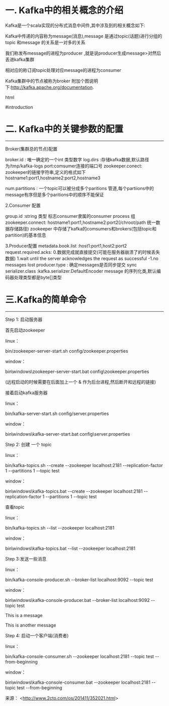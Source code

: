 # 一. Kafka中的相关概念的介绍

Kafka是一个scala实现的分布式消息中间件,其中涉及到的相关概念如下:

Kafka中传递的内容称为message(消息),message 是通过topic(话题)进行分组的 topic 和message 的关系是一对多的关系

我们称发布message的进程为producer ,就是说producer生成<topic->message>对然后 丢进kafka集群

相对应的称订阅topic处理对应message的进程为consumer

Kafka集群中的节点被称为broker 附加个图说明下:http://kafka.apache.org/documentation.

html

\#introduction

# 二. Kafka中的关键参数的配置

------

Broker(集群总的节点)配置

broker.id : 唯一确定的一个int 类型数字 log.dirs :存储kafka数据,默认路径 为/tmp/kafka-logs port:comsumer连接的端口号 zookeeper.conect: zookeeper的链接字符串,定义的格式如下 hostname1:port1,hostname2:port2,hostname3

num.partitions : 一个topic可以被分成多个paritions 管道,每个partiions中的message有序但是多个paritions中的顺序不能保证

2.Consumer 配置

group.id :string 类型 标志consumer隶属的consumer process 组 zookeeper.connect: hostname1:port1,hostname2:port2(/chroot/path 统一数据存储路径) zookeeper 中存储了kafka的comsumers和brokers(包括topic和partition)的基本信息

3.Producer配置 metadata.book.list :host1:port1,host2:port2 request.required.acks: 0.数据完成就直接提交(可能在服务器崩溃了的时候丢失数据) 1.wait until the server acknowledges the request as successful -1.no messages lost producer.type : 确定messages是否同步提交 sync serializer.class :kafka.serializer.DefaultEncoder message 的序列化类,默认编码器处理类型都是byte[]类型

# 三.Kafka的简单命令

------

Step 1: 启动服务器

 

首先启动zookeeper

 

linux：

bin/zookeeper-server-start.sh config/zookeeper.properties

window：

bin\windows\zookeeper-server-start.bat config\zookeeper.properties

(远程启动的时候需要在后面加上一个 & 作为后台进程,然后断开和远程的链接)

 

接着启动kafka服务器

 

linux：

bin/kafka-server-start.sh config/server.properties

window：

bin\windows\kafka-server-start.bat config\server.properties

 

Step 2: 创建 一个 topic

 

linux：

bin/kafka-topics.sh --create --zookeeper localhost:2181 --replication-factor 1 --partitions 1 --topic test

window：

bin\windows\kafka-topics.bat --create --zookeeper localhost:2181 --replication-factor 1 --partitions 1 --topic test

 

查看topic

linux：

bin/kafka-topics.sh --list --zookeeper localhost:2181

window：

bin\windows\kafka-topics.bat --list --zookeeper localhost:2181

 

Step 3:发送一些消息

 

linux：

bin/kafka-console-producer.sh --broker-list localhost:9092 --topic test

window：

bin\windows\kafka-console-producer.bat --broker-list localhost:9092 --topic test

This is a message

This is another message

Step 4: 启动一个客户端(消费者)

 

linux：

bin/kafka-console-consumer.sh --zookeeper localhost:2181 --topic test --from-beginning

window：

bin\windows\kafka-console-consumer.bat --zookeeper localhost:2181 --topic test --from-beginning

来源： <<http://www.2cto.com/os/201411/352021.html>>